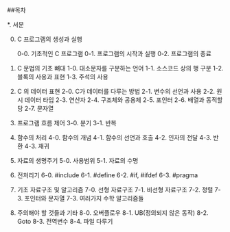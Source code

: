 ##목차

   *. 서문

0. C 프로그램의 생성과 실행

   0-0. 기초적인 C 프로그램
   0-1. 프로그램의 시작과 실행
   0-2. 프로그램의 종료

1.  C 문법의 기초 뼈대
   1-0. 대소문자를 구분하는 언어 
   1-1. 소스코드 상의 행 구분
   1-2. 블록의 사용과 표현
   1-3. 주석의 사용

2. C 의 데이터 표현
   2-0. C가 데이터를 다루는 방법
   2-1. 변수의 선언과 사용
   2-2. 원시 데이터 타입
   2-3. 연산자
   2-4. 구조체와 공용체
   2-5. 포인터
   2-6. 배열과 동적할당
   2-7. 문자열

3. 프로그램 흐름 제어
   3-0. 분기
   3-1. 반복

4. 함수의 처리
   4-0. 함수의 개념
   4-1. 함수의 선언과 호출
   4-2. 인자의 전달
   4-3. 반환
   4-3. 재귀

5. 자료의 생명주기
   5-0. 사용범위
   5-1. 자료의 수명

6. 전처리기
   6-0. #include
   6-1. #define
   6-2. #if, #ifdef
   6-3. #pragma

7. 기초 자료구조 및 알고리즘
   7-0. 선형 자료구조
   7-1. 비선형 자료구조
   7-2. 정렬
   7-3. 포인터와 문자열
   7-3. 여러가지 수학 알고리즘들

8. 주의해야 할 것들과 기타
   8-0. 오버플로우
   8-1. UB(정의되지 않은 동작)
   8-2. Goto
   8-3. 전역변수 
   8-4. 파일 다루기
